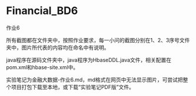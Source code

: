 # Financial_BD6
作业6

所有截图都在文件夹中，按照作业要求，每一小问的截图分别在1、2、3序号文件夹中，图片所代表的内容均在命名中有说明。

java程序在源码文件夹中，java程序为HbaseDDL.java文件，相关配置在pom.xml和hbase-site.xml中。

实验笔记为金融大数据-作业6.md，md格式在网页中无法显示图片，可尝试把整个项目打包下载至本地，或下载“实验笔记PDF版”文件。
